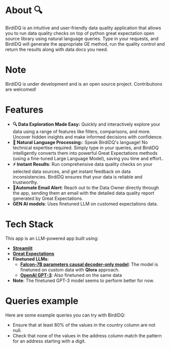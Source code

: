 # About 🔍

BirdiDQ is an intuitive and user-friendly data quality application that allows you to run data quality checks on top of python great expectation open source library using natural language queries. Type in your requests, and BirdiDQ will generate the appropriate GE method, run the quality control and return the results along with data docs you need. 

# Note 
BirdiDQ is under development and is an open source project. Contributions are welcomed!
# Features

- **🔍 Data Exploration Made Easy:** Quickly and interactively explore your data using a range of features like filters, comparisons, and more. Uncover hidden insights and make informed decisions with confidence.
- **🎯 Natural Language Processing:**: Speak BirdiDQ's language! No technical expertise required. Simply type in your queries, and BirdiDQ intelligently converts them into powerful Great Expectations methods (using a fine-tuned Large Language Model), saving you time and effort..
- **⚡ Instant Results**: Run comprehensive data quality checks on your selected data sources, and get instant feedback on data inconsistencies. BirdiDQ ensures that your data is reliable and trustworthy.
- **📧Automate Email Alert**: Reach out to the Data Owner directly through the app, sending them an email with the detailed data quality report generated by Great Expectations.
- **GEN AI models**: Uses finetuned LLM on customed expectations data.

# Tech Stack
This app is an LLM-powered app built using:
- **[Streamlit](https://streamlit.io/)**
- **[Great Expectations](https://github.com/Soulter/hugging-chat-api)**
- **Finetuned LLMs**:
    - **[Falcon-7B parameters causal decoder-only model](https://huggingface.co/tiiuae/falcon-7b)**: The model is finetuned on custom data with **Qlora** approach.
    - **[OpenAI GPT-3](https://platform.openai.com/docs/guides/fine-tuning)**: Also finetuned on the same data
- **Note**: The finetuned GPT-3 model seems to perform better for now.
# Queries example

Here are some example queries you can try with BirdiDQ:

- Ensure that at least 80% of the values in the country column are not null.
- Check that none of the values in the address column match the pattern for an address starting with a digit.

